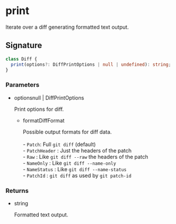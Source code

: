 # print

Iterate over a diff generating formatted text output.

## Signature

```ts
class Diff {
  print(options?: DiffPrintOptions | null | undefined): string;
}
```

### Parameters

<ul class="param-ul">
  <li class="param-li param-li-root">
    <span class="param-name">options</span><span class="param-type">null | DiffPrintOptions</span>
    <br>
    <p class="param-description">Print options for diff.</p>
    <ul class="param-ul">
      <li class="param-li">
        <span class="param-name">format</span><span class="param-type">DiffFormat</span>
        <br>
        <p class="param-description">Possible output formats for diff data.<br><br>- <code>Patch</code>: Full <code>git diff</code> (default)<br>- <code>PatchHeader</code> : Just the headers of the patch<br>- <code>Raw</code> : Like <code>git diff --raw</code> the headers of the patch<br>- <code>NameOnly</code> : Like <code>git diff --name-only</code><br>- <code>NameStatus</code> : Like <code>git diff --name-status</code><br>- <code>PatchId</code> : <code>git diff</code> as used by <code>git patch-id</code></p>
      </li>
    </ul>
  </li>
</ul>

### Returns

<ul class="param-ul">
  <li class="param-li param-li-root">
    <span class="param-type">string</span>
    <br>
    <p class="param-description">Formatted text output.</p>
  </li>
</ul>
